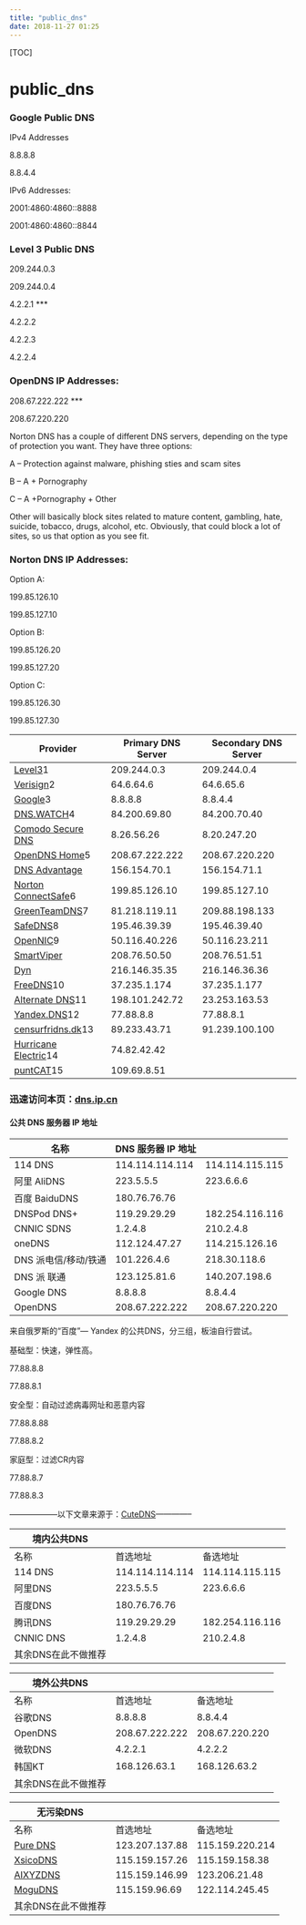 ```yaml
---
title: "public_dns"
date: 2018-11-27 01:25
---
```



[TOC]


# public_dns

### Google Public DNS 

IPv4 Addresses

8.8.8.8

8.8.4.4

IPv6 Addresses:

2001:4860:4860::8888

2001:4860:4860::8844

### Level 3 Public DNS 

209.244.0.3

209.244.0.4

4.2.2.1 ***

4.2.2.2

4.2.2.3

4.2.2.4

### OpenDNS IP Addresses:

208.67.222.222 ***

208.67.220.220





Norton DNS has a couple of different DNS servers, depending on the type of protection you want. They have three options: 



A – Protection against malware, phishing sties and scam sites



B – A + Pornography



C – A +Pornography + Other



Other will basically block sites related to mature content, gambling, hate, suicide, tobacco, drugs, alcohol, etc. Obviously, that could block a lot of sites, so us that option as you see fit.



### Norton DNS IP Addresses:

Option A:

199.85.126.10

199.85.127.10

Option B:

199.85.126.20

199.85.127.20

Option C:

199.85.126.30

199.85.127.30



| Provider                                                     | Primary DNS Server | Secondary DNS Server |
| ------------------------------------------------------------ | ------------------ | -------------------- |
| [Level3](http://www.level3.com/)1                            | 209.244.0.3        | 209.244.0.4          |
| [Verisign](https://www.verisign.com/en_US/innovation/public-dns/index.xhtml)2 | 64.6.64.6          | 64.6.65.6            |
| [Google](https://developers.google.com/speed/public-dns/)3   | 8.8.8.8            | 8.8.4.4              |
| [DNS.WATCH](https://dns.watch/index)4                        | 84.200.69.80       | 84.200.70.40         |
| [Comodo Secure DNS](http://www.comodo.com/secure-dns/)       | 8.26.56.26         | 8.20.247.20          |
| [OpenDNS Home](http://www.opendns.com/)5                     | 208.67.222.222     | 208.67.220.220       |
| [DNS Advantage](http://www.neustar.biz/services/dns-services/free-recursive-dns) | 156.154.70.1       | 156.154.71.1         |
| [Norton ConnectSafe](https://dns.norton.com/faq.html)6       | 199.85.126.10      | 199.85.127.10        |
| [GreenTeamDNS](http://www.greentm.co.uk/)7                   | 81.218.119.11      | 209.88.198.133       |
| [SafeDNS](https://www.safedns.com/features)8                 | 195.46.39.39       | 195.46.39.40         |
| [OpenNIC](http://www.opennicproject.org/)9                   | 50.116.40.226      | 50.116.23.211        |
| [SmartViper](http://www.markosweb.com/free-dns/)             | 208.76.50.50       | 208.76.51.51         |
| [Dyn](https://help.dyn.com/internet-guide-setup/)            | 216.146.35.35      | 216.146.36.36        |
| [FreeDNS](http://freedns.zone/)10                            | 37.235.1.174       | 37.235.1.177         |
| [Alternate DNS](http://www.alternate-dns.com/)11             | 198.101.242.72     | 23.253.163.53        |
| [Yandex.DNS](https://dns.yandex.com/advanced/)12             | 77.88.8.8          | 77.88.8.1            |
| [censurfridns.dk](http://blog.censurfridns.dk/en/ip)13       | 89.233.43.71       | 91.239.100.100       |
| [Hurricane Electric](http://he.net/)14                       | 74.82.42.42        |                      |
| [puntCAT](http://www.servidordenoms.cat/)15                  | 109.69.8.51        |                      |





### 迅速访问本页：[dns.ip.cn](http://dns.ip.cn/)

#### 公共 DNS 服务器 IP 地址

| 名称                 | DNS 服务器 IP 地址 |                 |
| -------------------- | ------------------ | --------------- |
| 114 DNS              | 114.114.114.114    | 114.114.115.115 |
| 阿里 AliDNS          | 223.5.5.5          | 223.6.6.6       |
| 百度 BaiduDNS        | 180.76.76.76       |                 |
| DNSPod DNS+          | 119.29.29.29       | 182.254.116.116 |
| CNNIC SDNS           | 1.2.4.8            | 210.2.4.8       |
| oneDNS               | 112.124.47.27      | 114.215.126.16  |
| DNS 派电信/移动/铁通 | 101.226.4.6        | 218.30.118.6    |
| DNS 派 联通          | 123.125.81.6       | 140.207.198.6   |
| Google DNS           | 8.8.8.8            | 8.8.4.4         |
| OpenDNS              | 208.67.222.222     | 208.67.220.220  |









来自俄罗斯的“百度”— Yandex 的公共DNS，分三组，板油自行尝试。 



基础型：快速，弹性高。 



77.88.8.8 



77.88.8.1 



安全型：自动过滤病毒网址和恶意内容 



77.88.8.88 



77.88.8.2 



家庭型：过滤CR内容 



77.88.8.7 



77.88.8.3 

——————以下文章来源于：[CuteDNS](http://www.tianrunsky.com/?id=14)————–

| 境内公共DNS         |                 |                 |
| ------------------- | --------------- | --------------- |
| 名称                | 首选地址        | 备选地址        |
| 114 DNS             | 114.114.114.114 | 114.114.115.115 |
| 阿里DNS             | 223.5.5.5       | 223.6.6.6       |
| 百度DNS             | 180.76.76.76    |                 |
| 腾讯DNS             | 119.29.29.29    | 182.254.116.116 |
| CNNIC DNS           | 1.2.4.8         | 210.2.4.8       |
| 其余DNS在此不做推荐 |                 |                 |

| 境外公共DNS         |                |                |
| ------------------- | -------------- | -------------- |
| 名称                | 首选地址       | 备选地址       |
| 谷歌DNS             | 8.8.8.8        | 8.8.4.4        |
| OpenDNS             | 208.67.222.222 | 208.67.220.220 |
| 微软DNS             | 4.2.2.1        | 4.2.2.2        |
| 韩国KT              | 168.126.63.1   | 168.126.63.2   |
| 其余DNS在此不做推荐 |                |                |

| 无污染DNS                           |                |                 |
| ----------------------------------- | -------------- | --------------- |
| 名称                                | 首选地址       | 备选地址        |
| [Pure DNS](http://puredns.cn/)      | 123.207.137.88 | 115.159.220.214 |
| [XsicoDNS](http://dns.xsico.cn/)    | 115.159.157.26 | 115.159.158.38  |
| [AIXYZDNS](https://aixyz.com/)      | 115.159.146.99 | 123.206.21.48   |
| [MoguDNS](https://www.mogudns.net/) | 115.159.96.69  | 122.114.245.45  |
| 其余DNS在此不做推荐                 |                |                 |





